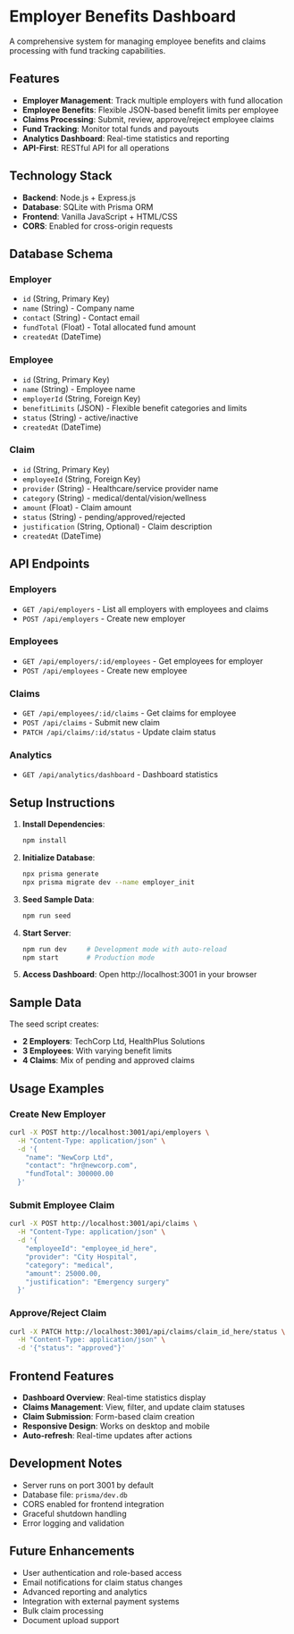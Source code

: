 # Employer Benefits Dashboard

A comprehensive system for managing employee benefits and claims processing with fund tracking capabilities.

## Features

- **Employer Management**: Track multiple employers with fund allocation
- **Employee Benefits**: Flexible JSON-based benefit limits per employee  
- **Claims Processing**: Submit, review, approve/reject employee claims
- **Fund Tracking**: Monitor total funds and payouts
- **Analytics Dashboard**: Real-time statistics and reporting
- **API-First**: RESTful API for all operations

## Technology Stack

- **Backend**: Node.js + Express.js
- **Database**: SQLite with Prisma ORM
- **Frontend**: Vanilla JavaScript + HTML/CSS
- **CORS**: Enabled for cross-origin requests

## Database Schema

### Employer
- `id` (String, Primary Key)
- `name` (String) - Company name
- `contact` (String) - Contact email
- `fundTotal` (Float) - Total allocated fund amount
- `createdAt` (DateTime)

### Employee  
- `id` (String, Primary Key)
- `name` (String) - Employee name
- `employerId` (String, Foreign Key)
- `benefitLimits` (JSON) - Flexible benefit categories and limits
- `status` (String) - active/inactive
- `createdAt` (DateTime)

### Claim
- `id` (String, Primary Key)
- `employeeId` (String, Foreign Key)
- `provider` (String) - Healthcare/service provider name
- `category` (String) - medical/dental/vision/wellness
- `amount` (Float) - Claim amount
- `status` (String) - pending/approved/rejected
- `justification` (String, Optional) - Claim description
- `createdAt` (DateTime)

## API Endpoints

### Employers
- `GET /api/employers` - List all employers with employees and claims
- `POST /api/employers` - Create new employer

### Employees
- `GET /api/employers/:id/employees` - Get employees for employer
- `POST /api/employees` - Create new employee

### Claims
- `GET /api/employees/:id/claims` - Get claims for employee
- `POST /api/claims` - Submit new claim
- `PATCH /api/claims/:id/status` - Update claim status

### Analytics
- `GET /api/analytics/dashboard` - Dashboard statistics

## Setup Instructions

1. **Install Dependencies**:
   ```bash
   npm install
   ```

2. **Initialize Database**:
   ```bash
   npx prisma generate
   npx prisma migrate dev --name employer_init
   ```

3. **Seed Sample Data**:
   ```bash
   npm run seed
   ```

4. **Start Server**:
   ```bash
   npm run dev     # Development mode with auto-reload
   npm start       # Production mode
   ```

5. **Access Dashboard**:
   Open http://localhost:3001 in your browser

## Sample Data

The seed script creates:
- **2 Employers**: TechCorp Ltd, HealthPlus Solutions
- **3 Employees**: With varying benefit limits
- **4 Claims**: Mix of pending and approved claims

## Usage Examples

### Create New Employer
```bash
curl -X POST http://localhost:3001/api/employers \
  -H "Content-Type: application/json" \
  -d '{
    "name": "NewCorp Ltd",
    "contact": "hr@newcorp.com", 
    "fundTotal": 300000.00
  }'
```

### Submit Employee Claim
```bash
curl -X POST http://localhost:3001/api/claims \
  -H "Content-Type: application/json" \
  -d '{
    "employeeId": "employee_id_here",
    "provider": "City Hospital",
    "category": "medical",
    "amount": 25000.00,
    "justification": "Emergency surgery"
  }'
```

### Approve/Reject Claim
```bash
curl -X PATCH http://localhost:3001/api/claims/claim_id_here/status \
  -H "Content-Type: application/json" \
  -d '{"status": "approved"}'
```

## Frontend Features

- **Dashboard Overview**: Real-time statistics display
- **Claims Management**: View, filter, and update claim statuses  
- **Claim Submission**: Form-based claim creation
- **Responsive Design**: Works on desktop and mobile
- **Auto-refresh**: Real-time updates after actions

## Development Notes

- Server runs on port 3001 by default
- Database file: `prisma/dev.db`
- CORS enabled for frontend integration
- Graceful shutdown handling
- Error logging and validation

## Future Enhancements

- User authentication and role-based access
- Email notifications for claim status changes
- Advanced reporting and analytics
- Integration with external payment systems
- Bulk claim processing
- Document upload support